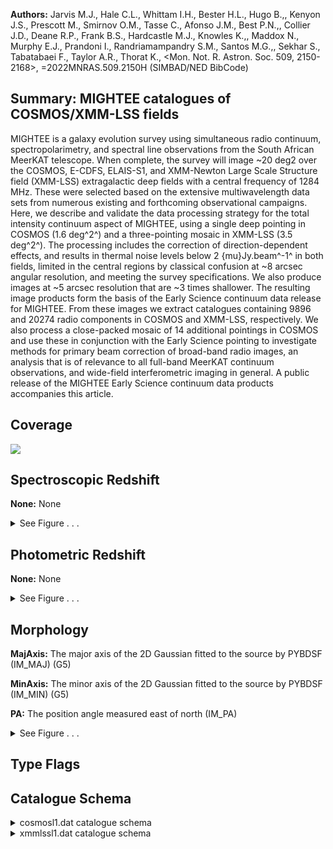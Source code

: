 

**Authors:** Jarvis M.J., Hale C.L., Whittam I.H., Bester H.L., Hugo B.,, Kenyon J.S., Prescott M., Smirnov O.M., Tasse C., Afonso J.M., Best P.N.,, Collier J.D., Deane R.P., Frank B.S., Hardcastle M.J., Knowles K.,, Maddox N., Murphy E.J., Prandoni I., Randriamampandry S.M., Santos M.G.,, Sekhar S., Tabatabaei F., Taylor A.R., Thorat K., <Mon. Not. R. Astron. Soc. 509, 2150-2168>, =2022MNRAS.509.2150H (SIMBAD/NED BibCode)

## Summary: MIGHTEE catalogues of COSMOS/XMM-LSS fields

MIGHTEE is a galaxy evolution survey using simultaneous radio continuum, spectropolarimetry, and spectral line observations from the South African MeerKAT telescope. When complete, the survey will image ~20 deg2 over the COSMOS, E-CDFS, ELAIS-S1, and XMM-Newton Large Scale Structure field (XMM-LSS) extragalactic deep fields with a central frequency of 1284 MHz. These were selected based on the extensive multiwavelength data sets from numerous existing and forthcoming observational campaigns. Here, we describe and validate the data processing strategy for the total intensity continuum aspect of MIGHTEE, using a single deep pointing in COSMOS (1.6 deg^2^) and a three-pointing mosaic in XMM-LSS (3.5 deg^2^). The processing includes the correction of direction-dependent effects, and results in thermal noise levels below 2 {mu}Jy.beam^-1^ in both fields, limited in the central regions by classical confusion at ~8 arcsec angular resolution, and meeting the survey specifications. We also produce images at ~5 arcsec resolution that are ~3 times shallower. The resulting image products form the basis of the Early Science continuum data release for MIGHTEE. From these images we extract catalogues containing 9896 and 20274 radio components in COSMOS and XMM-LSS, respectively. We also process a close-packed mosaic of 14 additional pointings in COSMOS and use these in conjunction with the Early Science pointing to investigate methods for primary beam correction of broad-band radio images, an analysis that is of relevance to all full-band MeerKAT continuum observations, and wide-field interferometric imaging in general. A public release of the MIGHTEE Early Science continuum data products accompanies this article.

## Coverage 

 

 
![](https://github.com/joshgithubbin/Lestrade/blob/main/pages/J_MNRAS_509_2150/im/coverage.png?raw=true)

## Spectroscopic Redshift 



**None:** None 




<details><summary>See Figure . . .</summary>

![](https://github.com/joshgithubbin/Lestrade/blob/main/pages/J_MNRAS_509_2150/im/ZSP.png?raw=true)

</details>

## Photometric Redshift 



**None:** None 




<details><summary>See Figure . . .</summary>

![](https://github.com/joshgithubbin/Lestrade/blob/main/pages/J_MNRAS_509_2150/im//ZPH.png?raw=true)

</details>

## Morphology 



**MajAxis:** The major axis of the 2D Gaussian fitted to the source by PYBDSF (IM_MAJ) (G5) 

**MinAxis:** The minor axis of the 2D Gaussian fitted to the source by PYBDSF (IM_MIN) (G5) 

**PA:** The position angle measured east of north (IM_PA) 




<details><summary>See Figure . . .</summary>

![](https://github.com/joshgithubbin/Lestrade/blob/main/pages/J_MNRAS_509_2150/im//morphology.png?raw=true)

</details>
                      
## Type Flags 





## Catalogue Schema 



<details>
<summary>cosmosl1.dat catalogue schema</summary>

| Bytes   | Format   | Units   | Label      | Explanations                                                                          |
|:--------|:---------|:--------|:-----------|:--------------------------------------------------------------------------------------|
| 1- 19   | A19      | ---     | ID         | Radio component identifier name in form JHHMMSS.SS+/-DDMMSS.S (NAME)                  |
| 21- 29  | F9.5     | deg     | RAdeg      | Right Ascension (RA) (J2000) (G1)                                                     |
| 31- 37  | F7.5     | deg     | e_RAdeg    | Mean 1{sigma} positional uncertainty of right ascension (E_RA) (G1)                   |
| 39- 45  | F7.5     | deg     | DEdeg      | Declination (DEC) (J2000) (G1)                                                        |
| 47- 53  | F7.5     | deg     | e_DEdeg    | Mean 1{sigma} positional uncertainty of declination (E_DEC) (G1)                      |
| 55- 63  | F9.7     | Jy      | Snu        | Integrated flux density at an given effective frequency {nu}_eff_ (S_INT) (G2)        |
| 65- 73  | F9.7     | Jy      | e_Snu      | Mean 1{sigma} uncertainty of S_{nu}_ (E_S_INT)                                        |
| 75- 83  | F9.7     | Jy/beam | Speak      | The peak brightness at {nu}_eff_ (S_PEAK)                                             |
| 85- 93  | F9.7     | Jy/beam | e_Speak    | Mean 1{sigma} uncertainty of S_peak_ (E_S_PEAK)                                       |
| 95-104  | I10      | Hz      | nueff      | Observational effective frequency (NU_EFF) (G3)                                       |
| 106-114 | F9.7     | Jy      | S1.4       | Integrated flux density corrected to 1.4 GHz assuming {nu}_eff_ values (S_INT14) (G4) |
| 116-124 | F9.7     | Jy      | e_S1.4     | Mean 1{sigma} uncertainty of S1.4 (E_S_INT14)                                         |
| 126-134 | F9.7     | Jy/beam | Speak1.4   | The peak brightness corrected to 1.4 GHz assuming {nu}_eff_ values (S_PEAK14) (G4)    |
| 136-144 | F9.7     | Jy/beam | e_Speak1.4 | Mean 1{sigma} uncertainty of Speak1.4 (E_S_PEAK14)                                    |
| 146-152 | F7.5     | deg     | MajAxis    | The major axis of the 2D Gaussian fitted to the source by PYBDSF (IM_MAJ) (G5)        |
| 154-160 | F7.5     | deg     | e_MajAxis  | Mean 1{sigma} uncertainty of MajAxis (E_IM_MAJ)                                       |
| 162-168 | F7.5     | deg     | MinAxis    | The minor axis of the 2D Gaussian fitted to the source by PYBDSF (IM_MIN) (G5)        |
| 170-176 | F7.5     | deg     | e_MinAxis  | Mean 1{sigma} uncertainty of MinAxis (E_IM_MIN)                                       |
| 178-182 | F5.1     | deg     | PA         | The position angle measured east of north (IM_PA)                                     |
| 184-188 | F5.1     | deg     | e_PA       | Mean 1{sigma} uncertainty of PA (E_IM_PA)                                             |
| 190-196 | F7.5     | deg     | ThetaM     | The major axis of the deconvolved source size (THETA_MAJ) (G6)                        |
| 198-206 | F9.5     | deg     | e_ThetaM   | Mean 1{sigma} uncertainty of {Theta}_M_ (E_THETA_MAJ)                                 |
| 208-214 | F7.5     | deg     | Thetam     | The minor axis of the deconvolved source size (THETA_MIN) (G6)                        |
| 216-224 | F9.5     | deg     | e_Thetam   | Mean 1{sigma} uncertainty of {Theta}_m_ (E_THETA_MIN)                                 |
| 226     | I1       | ---     | Res        | Resolved flag (equal to 1) if it satisfies our criterion (RESOLVED) (G7)              |
| 228-236 | F9.7     | Jy/beam | RMSnoise   | Average background rms noise around the component estimated by PYBDSF (ISL_RMS)       |
| 238-241 | I4       | ---     | IDgauss    | A unique identifier for the Gaussian component from the raw PYBDSF output (GAUS_ID)   |
| 243-246 | I4       | ---     | IDsrc      | A unique identifier for the source from the raw PYBDSF output (SRC_ID)                |
| 248-251 | I4       | ---     | IDisl      | A unique identifier for the island from the raw PYBDSF output (ISL_ID)                |
</details>

<details>
<summary>xmmlssl1.dat catalogue schema</summary>

| Bytes   | Format   | Units   | Label      | Explanations                                                                          |
|:--------|:---------|:--------|:-----------|:--------------------------------------------------------------------------------------|
| 1- 19   | A19      | ---     | ID         | Radio component identifier name in form JHHMMSS.SS+/-DDMMSS.S (NAME)                  |
| 21- 28  | F8.5     | deg     | RAdeg      | Right Ascension (RA) (J2000) (G1)                                                     |
| 30- 36  | F7.5     | deg     | e_RAdeg    | Mean 1{sigma} positional uncertainty of right ascension (E_RA) (G1)                   |
| 38- 45  | F8.5     | deg     | DEdeg      | Declination (DEC) (J2000) (G1)                                                        |
| 47- 53  | F7.5     | deg     | e_DEdeg    | Mean 1{sigma} positional uncertainty of declination (E_DEC) (G1)                      |
| 55- 63  | F9.7     | Jy      | Snu        | Integrated flux density at an given effective frequency {nu}_eff_ (S_INT) (G2)        |
| 65- 73  | F9.7     | Jy      | e_Snu      | Mean 1{sigma} uncertainty of S_{nu}_ (E_S_INT)                                        |
| 75- 83  | F9.7     | Jy/beam | Speak      | The peak brightness at {nu}_eff_ (S_PEAK)                                             |
| 85- 93  | F9.7     | Jy/beam | e_Speak    | Mean 1{sigma} uncertainty of S_peak_ (E_S_PEAK)                                       |
| 95-104  | I10      | Hz      | nueff      | Observational effective frequency (NU_EFF) (G3)                                       |
| 106-114 | F9.7     | Jy      | S1.4       | Integrated flux density corrected to 1.4 GHz assuming {nu}_eff_ values (S_INT14) (G4) |
| 116-124 | F9.7     | Jy      | e_S1.4     | Mean 1{sigma} uncertainty of S1.4 (E_S_INT14)                                         |
| 126-134 | F9.7     | Jy/beam | Speak1.4   | The peak brightness corrected to 1.4 GHz assuming {nu}_eff_ values (S_PEAK14) (G4)    |
| 136-144 | F9.7     | Jy/beam | e_Speak1.4 | Mean 1{sigma} uncertainty of Speak1.4 (E_S_PEAK14)                                    |
| 146-152 | F7.5     | deg     | MajAxis    | The major axis of the 2D Gaussian fitted to the source by PYBDSF (IM_MAJ) (G5)        |
| 154-160 | F7.5     | deg     | e_MajAxis  | Mean 1{sigma} uncertainty of MajAxis (E_IM_MAJ)                                       |
| 162-168 | F7.5     | deg     | MinAxis    | The minor axis of the 2D Gaussian fitted to the source by PYBDSF (IM_MIN) (G5)        |
| 170-176 | F7.5     | deg     | e_MinAxis  | Mean 1{sigma} uncertainty of MinAxis (E_IM_MIN)                                       |
| 178-182 | F5.1     | deg     | PA         | The position angle measured east of north (IM_PA)                                     |
| 184-188 | F5.1     | deg     | e_PA       | Mean 1{sigma} uncertainty of PA (E_IM_PA)                                             |
| 190-196 | F7.5     | deg     | ThetaM     | The major axis of the deconvolved source size (THETA_MAJ) (G6)                        |
| 198-204 | F7.5     | deg     | e_ThetaM   | Mean 1{sigma} uncertainty of {Theta}_M_ (E_THETA_MAJ)                                 |
| 206-212 | F7.5     | deg     | Thetam     | The minor axis of the deconvolved source size (THETA_MIN) (G6)                        |
| 214-220 | F7.5     | deg     | e_Thetam   | Mean 1{sigma} uncertainty of {Theta}_m_ (E_THETA_MIN)                                 |
| 222     | I1       | ---     | Res        | Resolved flag (equal to 1) if it satisfies our criterion (RESOLVED) (G7)              |
| 224-232 | F9.7     | Jy/beam | RMSnoise   | Average background rms noise around the component estimated by PYBDSF (ISL_RMS)       |
| 234-238 | I5       | ---     | IDgauss    | A unique identifier for the Gaussian component from the raw PYBDSF output (GAUS_ID)   |
| 240-244 | I5       | ---     | IDsrc      | A unique identifier for the source from the raw PYBDSF output (SRC_ID)                |
| 246-250 | I5       | ---     | IDisl      | A unique identifier for the island from the raw PYBDSF output (ISL_ID)                |
</details>

        
        